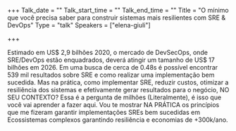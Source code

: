 +++
Talk_date = ""
Talk_start_time = ""
Talk_end_time = ""
Title = "O mínimo que você precisa saber para construir sistemas mais resilientes com SRE & DevOps"
Type = "talk"
Speakers = ["elena-giuli"]

+++

Estimado em US$ 2,9 bilhões 2020, o mercado de DevSecOps, onde SRE/DevOps estão enquadrados, deverá atingir um tamanho de US$ 17 bilhões em 2026.
Em uma busca de cerca de 0.48s é possível encontrar 539 mil resultados sobre SRE e como realizar uma implementação bem sucedida.
Mas na prática, como implementar SRE, reduzir custos, otimizar a resiliência dos sistemas e efetivamente gerar resultados para o negócio, NO SEU CONTEXTO?
Essa é a pergunta de milhões (Literalmente), é isso que você vai aprender a fazer aqui.
Vou te mostrar NA PRÁTICA os princípios que me fizeram garantir implementações SREs bem sucedidas em Ecossistemas complexos garantindo resiliência e economias de +300k/ano.